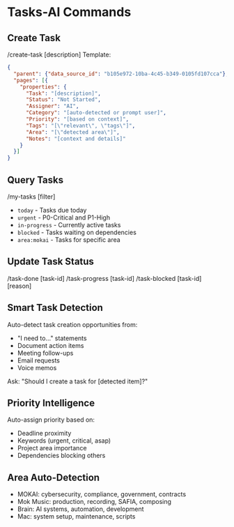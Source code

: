 # Tasks-AI Commands

## Create Task
/create-task [description]
Template:
```json
{
  "parent": {"data_source_id": "b105e972-10ba-4c45-b349-0105fd107cca"},
  "pages": [{
    "properties": {
      "Task": "[description]",
      "Status": "Not Started",
      "Assigner": "AI",
      "Category": "[auto-detected or prompt user]",
      "Priority": "[based on context]",
      "Tags": "[\"relevant\", \"tags\"]",
      "Area": "[\"detected area\"]",
      "Notes": "[context and details]"
    }
  }]
}
```

## Query Tasks
/my-tasks [filter]
- `today` - Tasks due today
- `urgent` - P0-Critical and P1-High
- `in-progress` - Currently active tasks
- `blocked` - Tasks waiting on dependencies
- `area:mokai` - Tasks for specific area

## Update Task Status
/task-done [task-id]
/task-progress [task-id]
/task-blocked [task-id] [reason]

## Smart Task Detection
Auto-detect task creation opportunities from:
- "I need to..." statements
- Document action items
- Meeting follow-ups
- Email requests
- Voice memos

Ask: "Should I create a task for [detected item]?"

## Priority Intelligence
Auto-assign priority based on:
- Deadline proximity
- Keywords (urgent, critical, asap)
- Project area importance
- Dependencies blocking others

## Area Auto-Detection
- MOKAI: cybersecurity, compliance, government, contracts
- Mok Music: production, recording, SAFIA, composing
- Brain: AI systems, automation, development
- Mac: system setup, maintenance, scripts